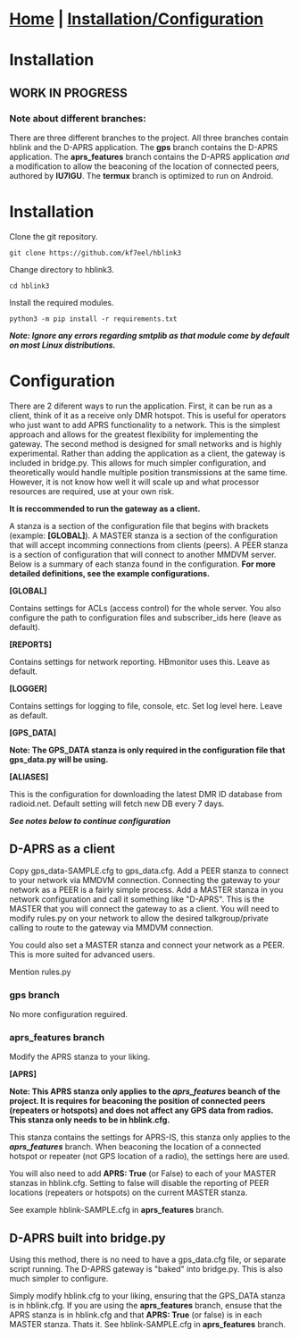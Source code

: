 # [Home](https://kf7eel.github.io/hblink3/) | [Installation/Configuration](/install.html)


# Installation

## WORK IN PROGRESS


### Note about different branches:

There are three different branches to the project. All three branches contain hblink and the D-APRS application. The **gps** branch contains the D-APRS application. The **aprs_features** branch contains the D-APRS application _and_ a modification to allow the beaconing of the location of connected peers, authored by **IU7IGU**. The **termux** branch is optimized to run on Android.


# Installation

Clone the git repository.

`git clone https://github.com/kf7eel/hblink3`

Change directory to hblink3.

`cd hblink3`

Install the required modules.

`python3 -m pip install -r requirements.txt`

_**Note: Ignore any errors regarding smtplib as that module come by default on most Linux distributions.**_


# Configuration

There are 2 diferent ways to run the application. 
First, it can be run as a client, think of it as a receive only DMR hotspot. This is useful for operators who just want
 to add APRS functionality to a network. This is the simplest approach and allows for the greatest flexibility for implementing the gateway.
 The second method is designed for small networks and is highly experimental. Rather than adding the application as a client, the gateway is included in bridge.py. This allows for much simpler configuration, and theoretically would
 handle multiple position transmissions at the same time. However, it is not know how well it will scale up and what processor resources are required, use at your own risk.
 
 **It is reccommended to run the gateway as a client.**
 
 A stanza is a section of the configuration file that begins with brackets (example: **[GLOBAL]**). A MASTER stanza is a section of the configuration that will accept incomming connections from clients (peers). A PEER stanza is a section of configuration that will connect to another MMDVM server. Below is a summary of each stanza found in the configuration. **For more detailed definitions, see the example configurations.**
 
 **[GLOBAL]**
 
 Contains settings for ACLs (access control) for the whole server. You also configure the path to configuration files and subscriber_ids here (leave as default).
 
 **[REPORTS]**
 
 Contains settings for network reporting. HBmonitor uses this. Leave as default.
 
 **[LOGGER]**
 
 Contains settings for logging to file, console, etc. Set log level here. Leave as default.
 
 **[GPS_DATA]**

**Note: The GPS_DATA stanza is only required in the configuration file that gps_data.py will be using.**
 
 
 **[ALIASES]**
 
 This is the configuration for downloading the latest DMR ID database from radioid.net. Default setting will fetch new DB every 7 days.
  
  
 _**See notes below to continue configuration**_
 
 
## D-APRS as a client
 
 Copy gps_data-SAMPLE.cfg to gps_data.cfg. Add a PEER stanza to connect to your network via MMDVM connection. Connecting the gateway to your network as a PEER is a fairly simple process. Add a MASTER stanza in you network configuration and call it something like "D-APRS". This is the MASTER that you will connect the gateway to as a client. You will need to modify rules.py on your network to allow the desired talkgroup/private calling to route to the gateway via MMDVM connection.
 
 You could also set a MASTER stanza and connect your network as a PEER. This is more suited for advanced users.
 
 Mention rules.py

### gps branch

No more configuration reguired.

### aprs_features branch

Modify the APRS stanza to your liking.

 **[APRS]**

**Note: This APRS stanza only applies to the _aprs_features_ beanch of the project. It is requires for beaconing the position of connected peers (repeaters or hotspots) and does not affect any GPS data from radios. This stanza only needs to be in hblink.cfg.**
 
 This stanza contains the settings for APRS-IS, this stanza only applies to the **_aprs_features_** branch. When beaconing the location of a connected hotspot or repeater (not GPS location of a radio), the settings here are used.
 
 You will also need to add **APRS: True** (or False) to each of your MASTER stanzas in hblink.cfg. Setting to false will disable the reporting of PEER locations (repeaters or hotspots) on the current MASTER stanza.
 
 See example hblink-SAMPLE.cfg in **aprs_features** branch.

## D-APRS built into bridge.py

Using this method, there is no need to have a gps_data.cfg file, or separate script running. The D-APRS gateway is "baked" into bridge.py. This is also much simpler to configure.

Simply modify hblink.cfg to your liking, ensuring that the GPS_DATA stanza is in hblink.cfg. If you are using the **aprs_features** branch, ensuse that the APRS stanza is in hblink.cfg and that **APRS: True** (or false) is in each MASTER stanza. Thats it. See hblink-SAMPLE.cfg in **aprs_features** branch.
  
 

 
